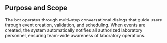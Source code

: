 Purpose and Scope
--
The bot operates through multi-step conversational dialogs that guide users through event creation, validation, and scheduling. 
When events are created, the system automatically notifies all authorized laboratory personnel, ensuring team-wide awareness of laboratory operations.
